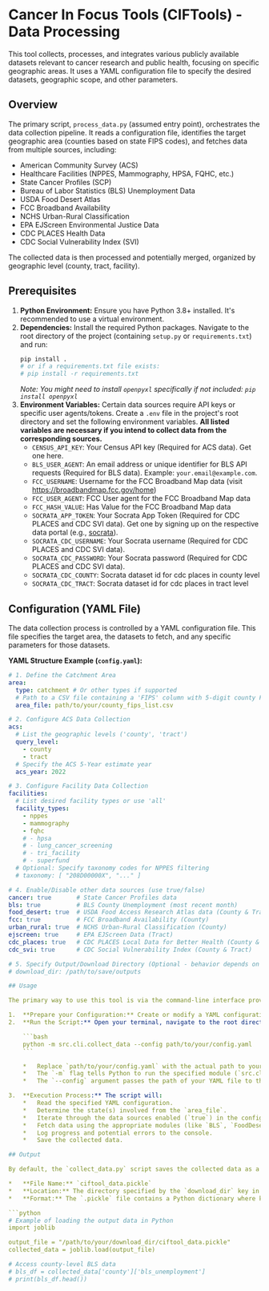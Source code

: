 # Cancer In Focus Tools (CIFTools) - Data Processing

This tool collects, processes, and integrates various publicly available datasets relevant to cancer research and public health, focusing on specific geographic areas. It uses a YAML configuration file to specify the desired datasets, geographic scope, and other parameters.

## Overview

The primary script, `process_data.py` (assumed entry point), orchestrates the data collection pipeline. It reads a configuration file, identifies the target geographic area (counties based on state FIPS codes), and fetches data from multiple sources, including:

*   American Community Survey (ACS)
*   Healthcare Facilities (NPPES, Mammography, HPSA, FQHC, etc.)
*   State Cancer Profiles (SCP)
*   Bureau of Labor Statistics (BLS) Unemployment Data
*   USDA Food Desert Atlas
*   FCC Broadband Availability
*   NCHS Urban-Rural Classification
*   EPA EJScreen Environmental Justice Data
*   CDC PLACES Health Data
*   CDC Social Vulnerability Index (SVI)

The collected data is then processed and potentially merged, organized by geographic level (county, tract, facility).

## Prerequisites

1.  **Python Environment:** Ensure you have Python 3.8+ installed. It's recommended to use a virtual environment.
2.  **Dependencies:** Install the required Python packages. Navigate to the root directory of the project (containing `setup.py` or `requirements.txt`) and run:
    ```bash
    pip install .
    # or if a requirements.txt file exists:
    # pip install -r requirements.txt
    ```
    *Note: You might need to install `openpyxl` specifically if not included: `pip install openpyxl`*
3.  **Environment Variables:** Certain data sources require API keys or specific user agents/tokens. Create a `.env` file in the project's root directory and set the following environment variables. **All listed variables are necessary if you intend to collect data from the corresponding sources.**
    *   `CENSUS_API_KEY`: Your Census API key (Required for ACS data). Get one here.
    *   `BLS_USER_AGENT`: An email address or unique identifier for BLS API requests (Required for BLS data). Example: `your.email@example.com`.
    *   `FCC_USERNAME`: Username for the FCC Broadband Map data (visit https://broadbandmap.fcc.gov/home)
    *   `FCC_USER_AGENT`: FCC User agent for the FCC Broadband Map data 
    *   `FCC_HASH_VALUE`: Has Value for the FCC Broadband Map data
    *   `SOCRATA_APP_TOKEN`: Your Socrata App Token (Required for CDC PLACES and CDC SVI data). Get one by signing up on the respective data portal (e.g., [socrata](https://opendata.socrata.com/login)).
    *   `SOCRATA_CDC_USERNAME`: Your Socrata username (Required for CDC PLACES and CDC SVI data).
    *   `SOCRATA_CDC_PASSWORD`: Your Socrata password (Required for CDC PLACES and CDC SVI data).
    *   `SOCRATA_CDC_COUNTY`: Socrata dataset id for cdc places in county level
    *   `SOCRATA_CDC_TRACT`: Socrata dataset id for cdc places in tract level


## Configuration (YAML File)

The data collection process is controlled by a YAML configuration file. This file specifies the target area, the datasets to fetch, and any specific parameters for those datasets.

**YAML Structure Example (`config.yaml`):**

```yaml
# 1. Define the Catchment Area
area:
  type: catchment # Or other types if supported
  # Path to a CSV file containing a 'FIPS' column with 5-digit county FIPS codes
  area_file: path/to/your/county_fips_list.csv

# 2. Configure ACS Data Collection
acs:
  # List the geographic levels ('county', 'tract')
  query_level: 
    - county
    - tract
  # Specify the ACS 5-Year estimate year
  acs_year: 2022

# 3. Configure Facility Data Collection
facilities:
  # List desired facility types or use 'all'
  facility_types:
    - nppes
    - mammography
    - fqhc
    # - hpsa
    # - lung_cancer_screening
    # - tri_facility
    # - superfund
  # Optional: Specify taxonomy codes for NPPES filtering
  # taxonomy: [ "208D00000X", "..." ]

# 4. Enable/Disable other data sources (use true/false)
cancer: true       # State Cancer Profiles data
bls: true          # BLS County Unemployment (most recent month)
food_desert: true  # USDA Food Access Research Atlas data (County & Tract)
fcc: true          # FCC Broadband Availability (County)
urban_rural: true  # NCHS Urban-Rural Classification (County)
ejscreen: true     # EPA EJScreen Data (Tract)
cdc_places: true   # CDC PLACES Local Data for Better Health (County & Tract)
cdc_svi: true      # CDC Social Vulnerability Index (County & Tract)

# 5. Specify Output/Download Directory (Optional - behavior depends on script implementation)
# download_dir: /path/to/save/outputs

## Usage

The primary way to use this tool is via the command-line interface provided by `src/cli/collect_data.py`.

1.  **Prepare your Configuration:** Create or modify a YAML configuration file (e.g., `config.yaml`) as described in the "Configuration (YAML File)" section above. Ensure the `area_file` path is correct and you have set the necessary environment variables in your `.env` file.
2.  **Run the Script:** Open your terminal, navigate to the root directory of the `CIFTools` project (the directory containing the `src` folder), and execute the following command:

    ```bash
    python -m src.cli.collect_data --config path/to/your/config.yaml
    ```

    *   Replace `path/to/your/config.yaml` with the actual path to your configuration file.
    *   The `-m` flag tells Python to run the specified module (`src.cli.collect_data`) as a script.
    *   The `--config` argument passes the path of your YAML file to the script.

3.  **Execution Process:** The script will:
    *   Read the specified YAML configuration.
    *   Determine the state(s) involved from the `area_file`.
    *   Iterate through the data sources enabled (`true`) in the config file.
    *   Fetch data using the appropriate modules (like `BLS`, `FoodDesert`, `acs_sdoh`, etc.), displaying a progress bar.
    *   Log progress and potential errors to the console.
    *   Save the collected data.

## Output

By default, the `collect_data.py` script saves the collected data as a Python dictionary into a single file using `joblib`.

*   **File Name:** `ciftool_data.pickle`
*   **Location:** The directory specified by the `download_dir` key in your YAML configuration file. If `download_dir` is not specified or the path is invalid, saving might fail or default to the current working directory (behavior depends on implementation details).
*   **Format:** The `.pickle` file contains a Python dictionary where keys often represent geographic levels (`county`, `tract`, `facility`) and data source names (e.g., `bls_unemployment`, `food_desert`, `svi`). You can load this file back into Python using `joblib.load()`.

```python
# Example of loading the output data in Python
import joblib

output_file = "/path/to/your/download_dir/ciftool_data.pickle"
collected_data = joblib.load(output_file)

# Access county-level BLS data
# bls_df = collected_data['county']['bls_unemployment']
# print(bls_df.head())
